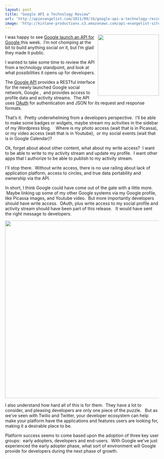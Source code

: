 ```yaml
---
layout: post
title: "Google API a Technology Review"
url: 'http://apievangelist.com/2011/09/16/google-api-a-technology-review/'
image: 'http://kinlane-productions.s3.amazonaws.com/api-evangelist-site/blog/google_plus.png'
---
```


<img src="http://kinlane-productions.s3.amazonaws.com/google-plus/google_plus.png" alt="" width="200" align="right" />I was happy to see [Google launch an API for Google ][1] this week.  I’m not chomping at the bit to build anything social on it, but I’m glad they made it public. 

I wanted to take some time to review the API from a technology standpoint, and look at what possibilities it opens up for developers.

The [Google API][2] provides a RESTful interface for the newly launched Google social network, Google ,  and provides access to profile data and activity streams.  The API uses [OAuth][3] for authentication and JSON for its request and response formats.

That’s it.  Pretty underwhelming from a developers perspective.  I’ll be able to make some badges or widgets, maybe stream my activities in the sidebar of my Wordpress blog.    Where is my photo access (wait that is in Picassa), or my video access (wait that is in Youtube),  or my social events (wait that is in Google Calendar)?

Ok, forget about about other content, what about my write access?  I want to be able to write to my activity stream and update my profile.  I want other apps that I authorize to be able to publish to my activity stream.  

I'll stop there.  Without write access, there is no use railing about lack of application platform, access to circles, and true data portability and ownership via the API.

In short, I think Google could have come out of the gate with a little more.  Maybe linking up some of my other Google systems via my Google profile, like Picassa images, and Youtube video.  But more importantly developers should have write access.  OAuth, plus write access to my social profile and activity stream should have been part of this release.   It would have sent the right message to developers.

<img class="c1" src="http://kinlane-productions.s3.amazonaws.com/google-plus/Google-Developers.png" alt="" width="580" align="center" />

I also understand how hard all of this is for them.  They have a lot to consider, and pleasing developers are only one piece of the puzzle.   But as we’ve seen with Twilio and Twitter, your developer ecosystem can help make your platform have the applications and features users are looking for, making it a desirable place to be.  

Platform success seems to come based upon the adoption of three key user groups:  early adopters, developers and end-users.  With Google we’ve just experienced the early adopter phase, what sort of environment will Google provide for developers during the next phase of growth.

   [1]: http://googleplusplatform.blogspot.com/2011/09/getting-started-on-google-api.html (Google launch an API for Google   this week)
   [2]: https://developers.google.com/%20/overview (Google   API)
   [3]: http://apievangelist.com/buildingblocks/oauth.php (OAuth)
